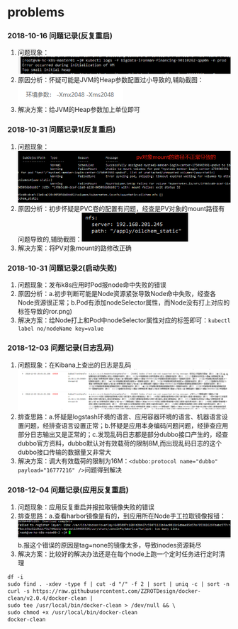 # problems
### 2018-10-16 问题记录(反复重启)
1. 问题现象：![问题现象](https://github.com/zhanlu0729/problems/blob/master/images/20181016-jvm-args-error.png)
2. 原因分析：怀疑可能是JVM的Heap参数配置过小导致的,辅助截图：![排查截图](https://github.com/zhanlu0729/problems/blob/master/images/20181016-jvm-args-error-analyse.png)
3. 解决方案：给JVM的Heap参数加上单位即可

### 2018-10-31 问题记录1(反复重启)
1. 问题现象：![问题现象](https://github.com/zhanlu0729/problems/blob/master/images/20181031-unable-to-mount-volumns.png)
2. 原因分析：初步怀疑是PVC卷的配置有问题，经查是PV对象的mount路径有问题导致的,辅助截图：![排查截图](https://github.com/zhanlu0729/problems/blob/master/images/20181031-volumns-mount-path-error.png)
3. 解决方案：将PV对象mount的路修改正确

### 2018-10-31 问题记录2(启动失败)
1. 问题现象：发布k8s应用时Pod报node命中失败的错误
2. 原因分析：a.初步判断可能是Node资源紧张导致Node命中失败，经查各Node资源很正常；b.Pod有添加nodeSelector属性，而Node没有打上对应的标签导致的ror.png)
3. 解决方案：给Node打上和Pod中nodeSelector属性对应的标签即可：`kubectl label no/nodeName key=value`

### 2018-12-03 问题记录(日志乱码)
1. 问题现象：在Kibana上查出的日志是乱码![问题现象](https://github.com/zhanlu0729/problems/blob/master/images/20181203-app-log-messy-code.png)
2. 排查思路：a.怀疑是logstash环境的语言、应用容器环境的语言、机器语言设置问题，经排查语言设置正常；b.怀疑是应用本身编码问题问题，经排查应用部分日志输出又是正常的；c.发现乱码日志都是部分dubbo接口产生的，经查dubbo官方资料，dubbo默认对有效载荷的限制8M,而出现乱码日志的这个dubbo接口传输的数据量又非常大
3. 解决方案：调大有效载荷的限制为16M：``<dubbo:protocol name="dubbo" payload="16777216" />``问题得到解决

### 2018-12-04 问题记录(应用反复重启)
1. 问题现象：应用反复重启并报拉取镜像失败的错误
2. 排查思路：a.查看harbor镜像是有的，到应用所在Node手工拉取镜像报错：![](https://github.com/zhanlu0729/problems/blob/master/images/20181204-failed-register-layer-link-too-many.png) b.报这个错误的原因是tag=none的镜像太多，导致inodes资源耗尽
3. 解决方案：比较好的解决办法还是在每个node上跑一个定时任务进行定时清理
```
df -i
sudo find . -xdev -type f | cut -d "/" -f 2 | sort | uniq -c | sort -n
curl -s https://raw.githubusercontent.com/ZZROTDesign/docker-clean/v2.0.4/docker-clean |
sudo tee /usr/local/bin/docker-clean > /dev/null && \
sudo chmod +x /usr/local/bin/docker-clean
docker-clean
```
